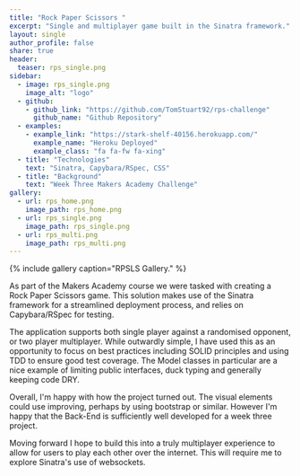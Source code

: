 ```yaml
---
title: "Rock Paper Scissors "
excerpt: "Single and multiplayer game built in the Sinatra framework."
layout: single
author_profile: false
share: true
header:
  teaser: rps_single.png
sidebar:
  - image: rps_single.png
    image_alt: "logo"
  - github:
    - github_link: "https://github.com/TomStuart92/rps-challenge"
      github_name: "Github Repository"
  - examples:
    - example_link: "https://stark-shelf-40156.herokuapp.com/"
      example_name: "Heroku Deployed"
      example_class: "fa fa-fw fa-xing"
  - title: "Technologies"
    text: "Sinatra, Capybara/RSpec, CSS"
  - title: "Background"
    text: "Week Three Makers Academy Challenge"
gallery:
  - url: rps_home.png
    image_path: rps_home.png
  - url: rps_single.png
    image_path: rps_single.png
  - url: rps_multi.png
    image_path: rps_multi.png
---
```

{% include gallery caption="RPSLS Gallery." %}

As part of the Makers Academy course we were tasked with creating a Rock Paper Scissors game. This solution makes use of the Sinatra framework for a streamlined deployment process, and relies on Capybara/RSpec for testing.

The application supports both single player against a randomised opponent, or two player multiplayer. While outwardly simple, I have used this as an opportunity to focus on best practices including SOLID principles and using TDD to ensure good test coverage. The Model classes in particular are a nice example of limiting public interfaces, duck typing and generally keeping code DRY.

Overall, I'm happy with how the project turned out. The visual elements could use improving, perhaps by using bootstrap or similar. However I'm happy that the Back-End is sufficiently well developed for a week three project.

Moving forward I hope to build this into a truly multiplayer experience to allow for users to play each other over the internet. This will require me to explore Sinatra's use of websockets.

